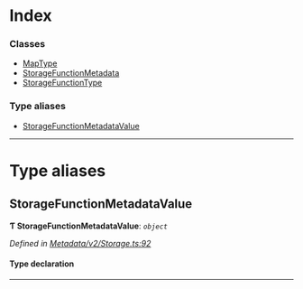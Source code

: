 

# Index

### Classes

* [MapType](../classes/_metadata_v2_storage_.maptype.md)
* [StorageFunctionMetadata](../classes/_metadata_v2_storage_.storagefunctionmetadata.md)
* [StorageFunctionType](../classes/_metadata_v2_storage_.storagefunctiontype.md)

### Type aliases

* [StorageFunctionMetadataValue](_metadata_v2_storage_.md#storagefunctionmetadatavalue)

---

# Type aliases

<a id="storagefunctionmetadatavalue"></a>

##  StorageFunctionMetadataValue

**Ƭ StorageFunctionMetadataValue**: *`object`*

*Defined in [Metadata/v2/Storage.ts:92](https://github.com/polkadot-js/api/blob/91341e6/packages/types/src/Metadata/v2/Storage.ts#L92)*

#### Type declaration

___

